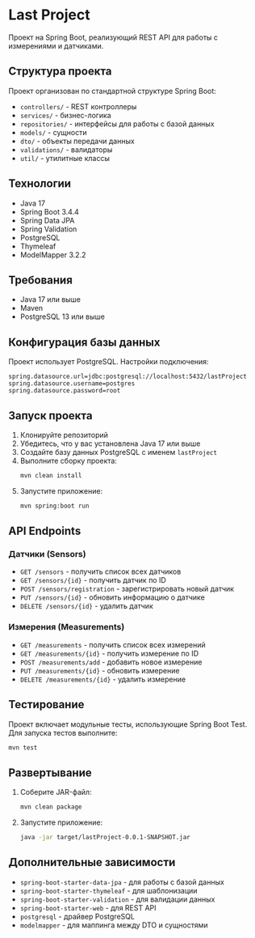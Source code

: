 # Last Project

Проект на Spring Boot, реализующий REST API для работы с измерениями и датчиками.

## Структура проекта

Проект организован по стандартной структуре Spring Boot:

- `controllers/` - REST контроллеры
- `services/` - бизнес-логика
- `repositories/` - интерфейсы для работы с базой данных
- `models/` - сущности
- `dto/` - объекты передачи данных
- `validations/` - валидаторы
- `util/` - утилитные классы

## Технологии

- Java 17
- Spring Boot 3.4.4
- Spring Data JPA
- Spring Validation
- PostgreSQL
- Thymeleaf
- ModelMapper 3.2.2

## Требования

- Java 17 или выше
- Maven
- PostgreSQL 13 или выше

## Конфигурация базы данных

Проект использует PostgreSQL. Настройки подключения:

```properties
spring.datasource.url=jdbc:postgresql://localhost:5432/lastProject
spring.datasource.username=postgres
spring.datasource.password=root
```

## Запуск проекта

1. Клонируйте репозиторий
2. Убедитесь, что у вас установлена Java 17 или выше
3. Создайте базу данных PostgreSQL с именем `lastProject`
4. Выполните сборку проекта:
   ```bash
   mvn clean install
   ```
5. Запустите приложение:
   ```bash
   mvn spring:boot run
   ```

## API Endpoints

### Датчики (Sensors)

- `GET /sensors` - получить список всех датчиков
- `GET /sensors/{id}` - получить датчик по ID
- `POST /sensors/registration` - зарегистрировать новый датчик
- `PUT /sensors/{id}` - обновить информацию о датчике
- `DELETE /sensors/{id}` - удалить датчик

### Измерения (Measurements)

- `GET /measurements` - получить список всех измерений
- `GET /measurements/{id}` - получить измерение по ID
- `POST /measurements/add` - добавить новое измерение
- `PUT /measurements/{id}` - обновить измерение
- `DELETE /measurements/{id}` - удалить измерение

## Тестирование

Проект включает модульные тесты, использующие Spring Boot Test. Для запуска тестов выполните:

```bash
mvn test
```

## Развертывание

1. Соберите JAR-файл:
   ```bash
   mvn clean package
   ```
2. Запустите приложение:
   ```bash
   java -jar target/lastProject-0.0.1-SNAPSHOT.jar
   ```

## Дополнительные зависимости

- `spring-boot-starter-data-jpa` - для работы с базой данных
- `spring-boot-starter-thymeleaf` - для шаблонизации
- `spring-boot-starter-validation` - для валидации данных
- `spring-boot-starter-web` - для REST API
- `postgresql` - драйвер PostgreSQL
- `modelmapper` - для маппинга между DTO и сущностями

